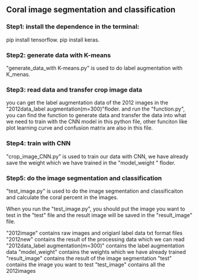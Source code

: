 ## Coral image segmentation and classification

### Step1: install the dependence in the terminal:
pip install tensorflow. 
pip install keras.

### Step2: generate data with K-means
"generate_data_with K-means.py" is used to do label augmentation with K_menas.

### Step3: read data and transfer crop image data
you can get the label augmentation data of the 2012 images in the "2012data_label augmentation(m=300)"floder.
and run the "function.py", you can find the function to generate data and transfer the data into what we need to train with the CNN model in this python file, 
other funciton like plot learning curve and confusion matrix are also in this file.

### Step4: train with CNN
"crop_image_CNN.py" is used to train our data with CNN, we have already save the weight which we have trained in the "model_weight " floder.

### Step5: do the image segmentation and classification 
"test_image.py" is used to do the image segmentation and classificaiton and calculate the coral percent in the images.

When you run the "test_image.py", you should put the image you want to test in the "test" file and the result image will be 
saved in the "result_image" file.

"2012image" contains raw images and origianl label data txt format files
"2012new" contains the result of the processing data which we can read
"2012data_label augmentation(m=300)" contains the label augmentation data
"model_weight" contains the weights which we have already trained
"result_image" contains the result of the image segmentation
"test" contains the image you want to test
"test_image" contains all the 2012images 
